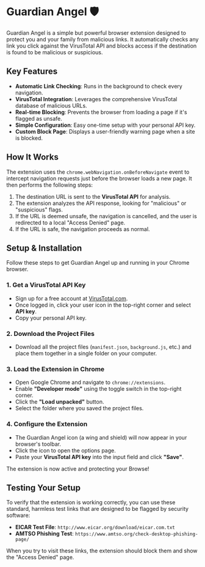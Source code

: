 # Guardian Angel 🛡️

Guardian Angel is a simple but powerful browser extension designed to protect you and your family from malicious links. It automatically checks any link you click against the VirusTotal API and blocks access if the destination is found to be malicious or suspicious.

## Key Features

-   **Automatic Link Checking**: Runs in the background to check every navigation.
-   **VirusTotal Integration**: Leverages the comprehensive VirusTotal database of malicious URLs.
-   **Real-time Blocking**: Prevents the browser from loading a page if it's flagged as unsafe.
-   **Simple Configuration**: Easy one-time setup with your personal API key.
-   **Custom Block Page**: Displays a user-friendly warning page when a site is blocked.

## How It Works

The extension uses the `chrome.webNavigation.onBeforeNavigate` event to intercept navigation requests just before the browser loads a new page. It then performs the following steps:

1.  The destination URL is sent to the **VirusTotal API** for analysis.
2.  The extension analyzes the API response, looking for "malicious" or "suspicious" flags.
3.  If the URL is deemed unsafe, the navigation is cancelled, and the user is redirected to a local "Access Denied" page.
4.  If the URL is safe, the navigation proceeds as normal.

## Setup & Installation

Follow these steps to get Guardian Angel up and running in your Chrome browser.

### 1. Get a VirusTotal API Key

-   Sign up for a free account at [VirusTotal.com](https://www.virustotal.com/gui/join-us).
-   Once logged in, click your user icon in the top-right corner and select **API key**.
-   Copy your personal API key.

### 2. Download the Project Files

-   Download all the project files (`manifest.json`, `background.js`, etc.) and place them together in a single folder on your computer.

### 3. Load the Extension in Chrome

-   Open Google Chrome and navigate to `chrome://extensions`.
-   Enable **"Developer mode"** using the toggle switch in the top-right corner.
-   Click the **"Load unpacked"** button.
-   Select the folder where you saved the project files.

### 4. Configure the Extension

-   The Guardian Angel icon (a wing and shield) will now appear in your browser's toolbar.
-   Click the icon to open the options page.
-   Paste your **VirusTotal API key** into the input field and click **"Save"**.

The extension is now active and protecting your Browse!

## Testing Your Setup

To verify that the extension is working correctly, you can use these standard, harmless test links that are designed to be flagged by security software:

-   **EICAR Test File**: `http://www.eicar.org/download/eicar.com.txt`
-   **AMTSO Phishing Test**: `https://www.amtso.org/check-desktop-phishing-page/`

When you try to visit these links, the extension should block them and show the "Access Denied" page.
